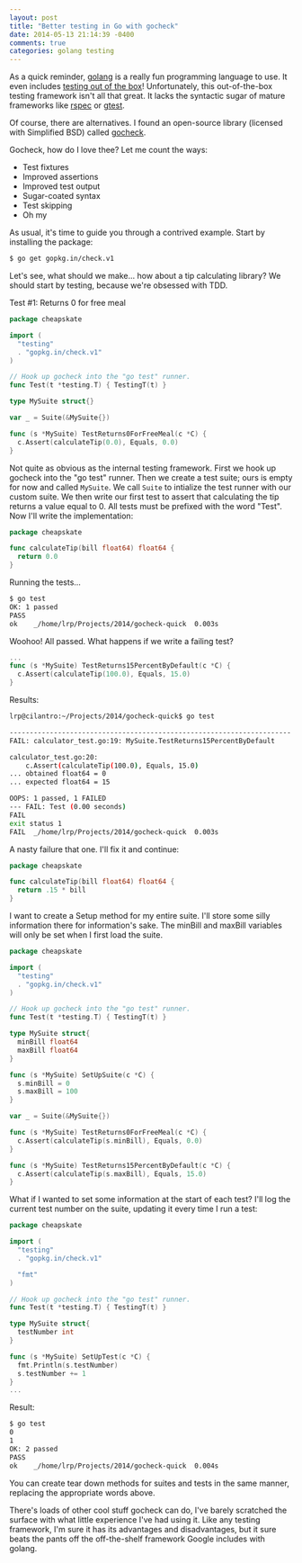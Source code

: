 ```yaml
---
layout: post
title: "Better testing in Go with gocheck"
date: 2014-05-13 21:14:39 -0400
comments: true
categories: golang testing
---
```


As a quick reminder, [golang](//golang.org/) is a really fun programming language to use. It even includes [testing out of the box](//golang.org/doc/code.html#Testing)! Unfortunately, this out-of-the-box testing framework isn't all that great. It lacks the syntactic sugar of mature frameworks like [rspec](//rspec.info) or [gtest](//code.google.com/p/googletest/).

Of course, there are alternatives. I found an open-source library (licensed with Simplified BSD) called [gocheck](//labix.org/gocheck).

Gocheck, how do I love thee? Let me count the ways:

* Test fixtures
* Improved assertions
* Improved test output
* Sugar-coated syntax
* Test skipping
* Oh my

As usual, it's time to guide you through a contrived example. Start by installing the package:

``` bash
$ go get gopkg.in/check.v1
```

Let's see, what should we make... how about a tip calculating library? We should start by testing, because we're obsessed with TDD.

Test #1: Returns 0 for free meal

``` go calculator_test.go
package cheapskate

import (
  "testing"
  . "gopkg.in/check.v1"
)

// Hook up gocheck into the "go test" runner.
func Test(t *testing.T) { TestingT(t) }

type MySuite struct{}

var _ = Suite(&MySuite{})

func (s *MySuite) TestReturns0ForFreeMeal(c *C) {
  c.Assert(calculateTip(0.0), Equals, 0.0)
}
```

Not quite as obvious as the internal testing framework. First we hook up gocheck into the "go test" runner. Then we create a test suite; ours is empty for now and called `MySuite`. We call `Suite` to intialize the test runner with our custom suite. We then write our first test to assert that calculating the tip returns a value equal to 0. All tests must be prefixed with the word "Test". Now I'll write the implementation:

``` go calculator.go
package cheapskate

func calculateTip(bill float64) float64 {
  return 0.0
}
```

Running the tests...

``` bash
$ go test
OK: 1 passed
PASS
ok    _/home/lrp/Projects/2014/gocheck-quick  0.003s
```

Woohoo! All passed. What happens if we write a failing test?

``` go calculator_test.go
...
func (s *MySuite) TestReturns15PercentByDefault(c *C) {
  c.Assert(calculateTip(100.0), Equals, 15.0)
}
```

Results:

``` bash
lrp@cilantro:~/Projects/2014/gocheck-quick$ go test

----------------------------------------------------------------------
FAIL: calculator_test.go:19: MySuite.TestReturns15PercentByDefault

calculator_test.go:20:
    c.Assert(calculateTip(100.0), Equals, 15.0)
... obtained float64 = 0
... expected float64 = 15

OOPS: 1 passed, 1 FAILED
--- FAIL: Test (0.00 seconds)
FAIL
exit status 1
FAIL  _/home/lrp/Projects/2014/gocheck-quick  0.003s
```

A nasty failure that one. I'll fix it and continue:

``` go calculator.go
package cheapskate

func calculateTip(bill float64) float64 {
  return .15 * bill
}
```

I want to create a Setup method for my entire suite. I'll store some silly information there for information's sake. The minBill and maxBill variables will only be set when I first load the suite.

``` go calculator_test.go
package cheapskate

import (
  "testing"
  . "gopkg.in/check.v1"
)

// Hook up gocheck into the "go test" runner.
func Test(t *testing.T) { TestingT(t) }

type MySuite struct{
  minBill float64
  maxBill float64
}

func (s *MySuite) SetUpSuite(c *C) {
  s.minBill = 0
  s.maxBill = 100
}

var _ = Suite(&MySuite{})

func (s *MySuite) TestReturns0ForFreeMeal(c *C) {
  c.Assert(calculateTip(s.minBill), Equals, 0.0)
}

func (s *MySuite) TestReturns15PercentByDefault(c *C) {
  c.Assert(calculateTip(s.maxBill), Equals, 15.0)
}
```

What if I wanted to set some information at the start of each test? I'll log the current test number on the suite, updating it every time I run a test:

``` go calculator_test.go
package cheapskate

import (
  "testing"
  . "gopkg.in/check.v1"

  "fmt"
)

// Hook up gocheck into the "go test" runner.
func Test(t *testing.T) { TestingT(t) }

type MySuite struct{
  testNumber int
}

func (s *MySuite) SetUpTest(c *C) {
  fmt.Println(s.testNumber)
  s.testNumber += 1
}
...
```

Result:

``` bash
$ go test
0
1
OK: 2 passed
PASS
ok    _/home/lrp/Projects/2014/gocheck-quick  0.004s
```

You can create tear down methods for suites and tests in the same manner, replacing the appropriate words above.

There's loads of other cool stuff gocheck can do, I've barely scratched the surface with what little experience I've had using it. Like any testing framework, I'm sure it has its advantages and disadvantages, but it sure beats the pants off the off-the-shelf framework Google includes with golang. 
